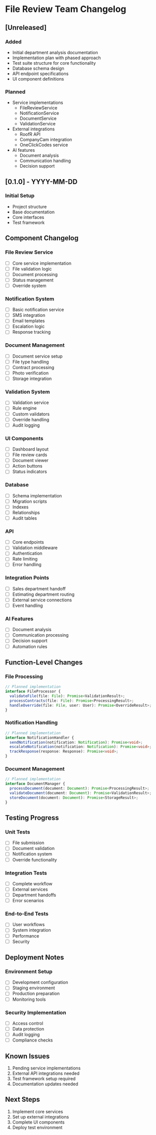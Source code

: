 # File Review Team Changelog

## [Unreleased]

### Added

- Initial department analysis documentation
- Implementation plan with phased approach
- Test suite structure for core functionality
- Database schema design
- API endpoint specifications
- UI component definitions

### Planned

- Service implementations
  - FileReviewService
  - NotificationService
  - DocumentService
  - ValidationService
- External integrations
  - RoofR API
  - CompanyCam integration
  - OneClickCodes service
- AI features
  - Document analysis
  - Communication handling
  - Decision support

## [0.1.0] - YYYY-MM-DD

### Initial Setup

- Project structure
- Base documentation
- Core interfaces
- Test framework

## Component Changelog

### File Review Service

- [ ] Core service implementation
- [ ] File validation logic
- [ ] Document processing
- [ ] Status management
- [ ] Override system

### Notification System

- [ ] Basic notification service
- [ ] SMS integration
- [ ] Email templates
- [ ] Escalation logic
- [ ] Response tracking

### Document Management

- [ ] Document service setup
- [ ] File type handling
- [ ] Contract processing
- [ ] Photo verification
- [ ] Storage integration

### Validation System

- [ ] Validation service
- [ ] Rule engine
- [ ] Custom validators
- [ ] Override handling
- [ ] Audit logging

### UI Components

- [ ] Dashboard layout
- [ ] File review cards
- [ ] Document viewer
- [ ] Action buttons
- [ ] Status indicators

### Database

- [ ] Schema implementation
- [ ] Migration scripts
- [ ] Indexes
- [ ] Relationships
- [ ] Audit tables

### API

- [ ] Core endpoints
- [ ] Validation middleware
- [ ] Authentication
- [ ] Rate limiting
- [ ] Error handling

### Integration Points

- [ ] Sales department handoff
- [ ] Estimating department routing
- [ ] External service connections
- [ ] Event handling

### AI Features

- [ ] Document analysis
- [ ] Communication processing
- [ ] Decision support
- [ ] Automation rules

## Function-Level Changes

### File Processing

```typescript
// Planned implementation
interface FileProcessor {
  validateFile(file: File): Promise<ValidationResult>;
  processContracts(file: File): Promise<ProcessingResult>;
  handleOverride(file: File, user: User): Promise<OverrideResult>;
}
```

### Notification Handling

```typescript
// Planned implementation
interface NotificationHandler {
  sendNotification(notification: Notification): Promise<void>;
  escalateNotification(notification: Notification): Promise<void>;
  trackResponse(response: Response): Promise<void>;
}
```

### Document Management

```typescript
// Planned implementation
interface DocumentManager {
  processDocument(document: Document): Promise<ProcessingResult>;
  validateDocument(document: Document): Promise<ValidationResult>;
  storeDocument(document: Document): Promise<StorageResult>;
}
```

## Testing Progress

### Unit Tests

- [ ] File submission
- [ ] Document validation
- [ ] Notification system
- [ ] Override functionality

### Integration Tests

- [ ] Complete workflow
- [ ] External services
- [ ] Department handoffs
- [ ] Error scenarios

### End-to-End Tests

- [ ] User workflows
- [ ] System integration
- [ ] Performance
- [ ] Security

## Deployment Notes

### Environment Setup

- [ ] Development configuration
- [ ] Staging environment
- [ ] Production preparation
- [ ] Monitoring tools

### Security Implementation

- [ ] Access control
- [ ] Data protection
- [ ] Audit logging
- [ ] Compliance checks

## Known Issues

1. Pending service implementations
2. External API integrations needed
3. Test framework setup required
4. Documentation updates needed

## Next Steps

1. Implement core services
2. Set up external integrations
3. Complete UI components
4. Deploy test environment
